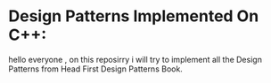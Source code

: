 # Design Patterns Implemented On C++:
hello everyone , on this reposirry i will try to implement all the Design Patterns from 
Head First Design Patterns Book.



